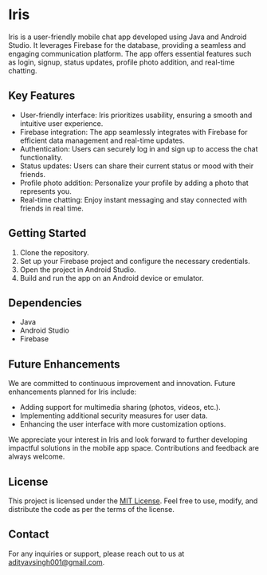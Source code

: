 # Iris

Iris is a user-friendly mobile chat app developed using Java and Android Studio. It leverages Firebase for the database, providing a seamless and engaging communication platform. The app offers essential features such as login, signup, status updates, profile photo addition, and real-time chatting. 

## Key Features

- User-friendly interface: Iris prioritizes usability, ensuring a smooth and intuitive user experience.
- Firebase integration: The app seamlessly integrates with Firebase for efficient data management and real-time updates.
- Authentication: Users can securely log in and sign up to access the chat functionality.
- Status updates: Users can share their current status or mood with their friends.
- Profile photo addition: Personalize your profile by adding a photo that represents you.
- Real-time chatting: Enjoy instant messaging and stay connected with friends in real time.

## Getting Started

1. Clone the repository.
2. Set up your Firebase project and configure the necessary credentials.
3. Open the project in Android Studio.
4. Build and run the app on an Android device or emulator.

## Dependencies

- Java
- Android Studio
- Firebase

## Future Enhancements

We are committed to continuous improvement and innovation. Future enhancements planned for Iris include:

- Adding support for multimedia sharing (photos, videos, etc.).
- Implementing additional security measures for user data.
- Enhancing the user interface with more customization options.

We appreciate your interest in Iris and look forward to further developing impactful solutions in the mobile app space. Contributions and feedback are always welcome.

## License

This project is licensed under the [MIT License](LICENSE). Feel free to use, modify, and distribute the code as per the terms of the license.

## Contact

For any inquiries or support, please reach out to us at adityavsingh001@gmail.com.
